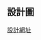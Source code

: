 ## 設計圖

[設計網址](https://thomas-2019.github.io/Portfolio/Thomas%20Portfolio%20|%20FrontEnd%20Development%20v1.1/)
